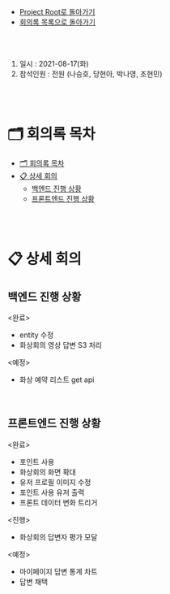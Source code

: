 - [Project Root로 돌아가기](../../README.md)
- [회의록 목록으로 돌아가기](../회의록.md)

<br><br>

1. 일시 : 2021-08-17(화)
2. 참석인원 : 전원 (나승호, 당현아, 박나영, 조현민) 

<br><br>

# 🗂 회의록 목차

- [🗂 회의록 목차](#-회의록-목차)
- [📋 상세 회의](#-상세-회의)
  - [백엔드 진행 상황](#백엔드-진행-상황)
  - [프론트엔드 진행 상황](#프론트엔드-진행-상황)

<br><br>

# 📋 상세 회의

## 백엔드 진행 상황

   <완료>

   - entity 수정
   - 화상회의 영상 답변 S3 처리

   <예정>

   - 화상 예약 리스트 get api

<br/>

## 프론트엔드 진행 상황

<완료> 

- 포인트 사용
- 화상회의 화면 확대
- 유저 프로필 이미지 수정
- 포인트 사용 유저 출력
- 프론트 데이터 변화 트리거

<진행> 

- 화상회의 답변자 평가 모달

<예정> 

- 마이페이지 답변 통계 차트
- 답변 채택
